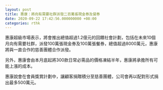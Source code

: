 ```yaml
---
layout: post
title: 惠康：將向有需要社群派發二百萬張現金券及餐券
date: 2020-09-22 17:42:56.000000000 +08:00
categories: rthk
---
```


惠康超級市場表示，將會推出總值超過1.2億元的回饋社會計劃，包括在未來10個月向有需要社群，派發100萬張現金券及100萬張餐券，總值超過8000萬元，惠康將與一直合作的慈善團體合作派發。

另外，惠康會由本月底起將300款日常必需品的價格凍結半年，惠康將承擔所有可能上漲的成本。

惠康說會在會員獎賞計劃中，讓顧客捐贈積分至慈善團體，公司會再以配對形式捐出最多500萬元。
